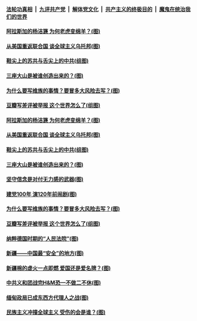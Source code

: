 

####  [法轮功真相](../../../../basic/blob/master/README.md?t=04041731) &nbsp;|&nbsp; [九评共产党](../../../../9ping.md/blob/master/README.md?t=04041731) &nbsp;|&nbsp; [解体党文化](../../../../jtdwh.md/blob/master/README.md?t=04041731)  &nbsp;|&nbsp; [共产主义的终极目的](../../../../gczydzjmd.md/blob/master/README.md?t=04041731) &nbsp;|&nbsp; [魔鬼在统治我们的世界](../../../../mgztzwmdsj.md/blob/master/README.md?t=04041731) 

#### [阿拉斯加的杨洁篪 为何老虎变绵羊？(图)](../pages/p4/967723.md?t=04041731) 

#### [从美国重返联合国 谈全球主义乌托邦(图)](../pages/p4/966832.md?t=04041731) 

#### [鞋尖上的苏共与舌尖上的中共(组图)](../pages/p4/967642.md?t=04041731) 

#### [三座大山是被谁创造出来的？(图)](../pages/p4/967536.md?t=04041731) 

#### [为什么要写维族的事情？要冒多大风险去写？(图)](../pages/p4/967572.md?t=04041731) 

#### [豆瓣写差评被举报 这个世界怎么了(组图)](../pages/p4/967577.md?t=04041731) 

#### [阿拉斯加的杨洁篪 为何老虎变绵羊？(图)](../pages/p4/967723.md?t=04041731) 

#### [从美国重返联合国 谈全球主义乌托邦(图)](../pages/p4/966832.md?t=04041731) 


#### [鞋尖上的苏共与舌尖上的中共(组图)](../pages/p4/967642.md?t=04041731) 

#### [三座大山是被谁创造出来的？(图)](../pages/p4/967536.md?t=04041731) 

#### [坚守信念是对付无力感的武器(图)](../pages/p4/967663.md?t=04041731) 

#### [建党100年 演120年前闹剧(图)](../pages/p4/967529.md?t=04041731) 



#### [为什么要写维族的事情？要冒多大风险去写？(图)](../pages/p4/967572.md?t=04041731) 

#### [豆瓣写差评被举报 这个世界怎么了(组图)](../pages/p4/967577.md?t=04041731) 

#### [纳粹德国时期的“人民法院”(图)](../pages/p4/967575.md?t=04041731) 

#### [新疆——中国最“安全”的地方(图)](../pages/p4/967571.md?t=04041731) 



#### [新疆棉的虚火一点即燃 爱国还是爱名牌？(图)](../pages/p4/967499.md?t=04041731) 

#### [中共义和团战完H&amp;M恐一不做二不休(图)](../pages/p4/967490.md?t=04041731) 

#### [缅甸政局已成东西方代理人之战(图)](../pages/p4/967487.md?t=04041731) 

#### [民族主义冲撞全球主义 受伤的会是谁？(图)](../pages/p4/967496.md?t=04041731) 


